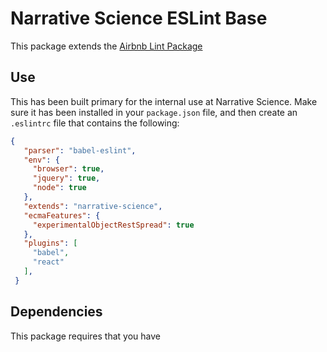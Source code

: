 # Narrative Science ESLint Base

This package extends the [Airbnb Lint Package](https://github.com/airbnb/javascript)

## Use

This has been built primary for the internal use at Narrative Science. Make sure
it has been installed in your `package.json` file, and then create an `.eslintrc`
file that contains the following: 

```json
{
   "parser": "babel-eslint",
   "env": {
     "browser": true,
     "jquery": true,
     "node": true
   },
   "extends": "narrative-science",
   "ecmaFeatures": {
     "experimentalObjectRestSpread": true
   },
   "plugins": [
     "babel",
     "react"
   ],
 }
```

## Dependencies

This package requires that you have 
